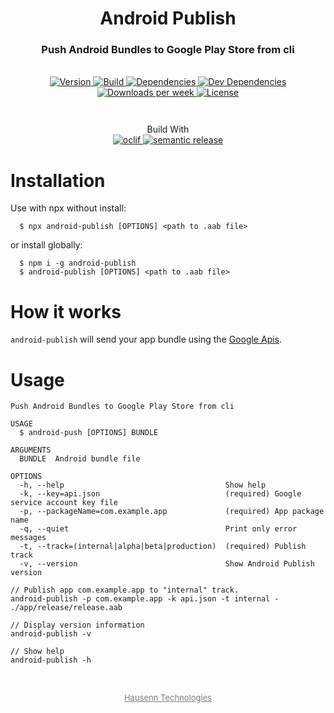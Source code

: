 <h1 align="center" style="border-bottom: none;">Android Publish</h1>
<h3 align="center">Push Android Bundles to Google Play Store from cli</h3>
<br />
<div align="center" style="margin-bottom: 3em">
  <a href="https://npmjs.org/package/android-publish">
    <img alt="Version" src="https://img.shields.io/npm/v/android-publish.svg">
  </a>
  <a href="https://github.com/HausennTechnologies/android-publish/actions/workflows/build.yml">
    <img alt="Build" src="https://github.com/HausennTechnologies/android-publish/actions/workflows/release.yml/badge.svg?branch=master">
  </a>
  <a href="https://david-dm.org/HausennTechnologies/android-publish">
    <img alt="Dependencies" src="https://david-dm.org/HausennTechnologies/android-publish/status.svg">
  </a>
  <a href="https://david-dm.org/HausennTechnologies/android-publish?type=dev">
    <img alt="Dev Dependencies" src="https://david-dm.org/HausennTechnologies/android-publish/dev-status.svg">
  </a>
    <a href="https://npmjs.org/package/android-publish">
    <img alt="Downloads per week" src="https://img.shields.io/npm/dw/android-publish.svg">
  </a>
    <a href="https://github.com/HausennTechnologies/android-publish/blob/master/LICENSE.md">
    <img alt="License" src="https://img.shields.io/npm/l/android-publish.svg">
  </a>
</div>

<p align="center">
Build With
<br />
<a href="https://oclif.io">
    <img alt="oclif" src="https://img.shields.io/badge/cli-oclif-brightgreen.svg">
  </a>
  <a href="https://github.com/semantic-release/semantic-release">
    <img alt="semantic release" src="https://img.shields.io/badge/%20%20%F0%9F%93%A6%F0%9F%9A%80-semantic--release-e10079.svg">
  </a>
</p>

# Installation

Use with npx without install:

```sh-session
  $ npx android-publish [OPTIONS] <path to .aab file>
```

or install globally:

```sh-session
  $ npm i -g android-publish
  $ android-publish [OPTIONS] <path to .aab file>

```

# How it works

`android-publish` will send your app bundle using the
[Google Apis](https://developers.google.com/android-publisher/api-ref/rest).

# Usage

```
Push Android Bundles to Google Play Store from cli

USAGE
  $ android-push [OPTIONS] BUNDLE

ARGUMENTS
  BUNDLE  Android bundle file

OPTIONS
  -h, --help                                    Show help
  -k, --key=api.json                            (required) Google service account key file
  -p, --packageName=com.example.app             (required) App package name
  -q, --quiet                                   Print only error messages
  -t, --track=(internal|alpha|beta|production)  (required) Publish track
  -v, --version                                 Show Android Publish version
```

```sh-session
// Publish app com.example.app to "internal" track.
android-publish -p com.example.app -k api.json -t internal - ./app/release/release.aab

// Display version information
android-publish -v

// Show help
android-publish -h
```

<br/>
<p align="center">
  <a style="color: #7c7c7c; font-size: small; margin-top: 2em" href="https://www.hausenn.com.br">
  Hausenn Technologies
  </a>
</p>
